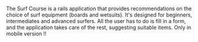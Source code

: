 The Surf Course is a rails application that provides recommendations on the choice of surf equipment (boards and wetsuits). It's designed for beginners, intermediates and advanced surfers. All the user has to do is fill in a form, and the application takes care of the rest, suggesting suitable items.
Only in mobile version !!
